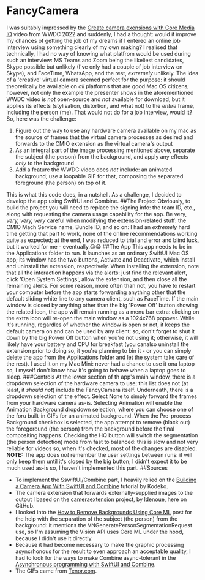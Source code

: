 # FancyCamera
I was suitably impressed by the [Create camera exensions with Core Media IO](https://developer.apple.com/wwdc22/10022) video from WWDC 2022 and suddenly, I had a thought: would it improve my chances of getting the job of my dreams if I entered an online job interview using something clearly of my own making? I realised that technically, I had no way of knowing what platfrom would be used during such an interview: MS Teams and Zoom being the likeliest candidates, Skype possible but unlikely (I've only had a couple of job interview on Skype), and FaceTime, WhatsApp, and the rest, _extremely_ unlikely. The idea of a 'creative' virtual camera seemed perfect for the purpose: it should theoretically be available on _all_ platforms that are good Mac OS citizens; however, not only the example the presenter shows in the aforementioned WWDC video is _not_ open-source and _not_ available for download, but it applies its effects (stylisation, distortion, and what not) to the _entire_ frame, including the person (me). That would not do for a job interview, would it? So, here was the challenge:
1. Figure out the way to use any hardware camera available on my mac as the source of frames that the virtual camera processes as desired and forwards to the CMIO extension as the virtual camera's output
2. As an integral part of the image processing mentioned above, separate the subject (the person) from the background, and apply any effects _only_ to the background
3. Add a feature the WWDC video does _not_ include: an animated background; use a loopable GIF for that, composing the separated foreground (the person) on top of it.

This is what this code does, in a nutshell. As a challenge, I decided to develop the app using SwiftUI and Combine.
##The Project
Obviously, to build the project you will need to replace the signing info: the team ID, etc., along with requesting the camera usage capability for the app. Be very, _very, very, very_ careful when modifying the extension-related stuff: the CMIO Mach Service name, Bundle ID, and so on: I had an _extremely_ hard time getting that part to work, none of the online recommendations working quite as expected; at the end, I was reduced to trial and error and blind luck, but it worked for me - eventually.😉😁
##The App
This app needs to be in the Applications folder to run. It launches as an ordinary SwiftUI Mac OS app; its window has the two buttons, Activate and Deactivate, which install and uninstall the extension, respectively. When installing the extension, note that all the interaction happens via the alerts: just find the relevant alert, click 'Open System Settings', allow the extension, and then close all the remaining alerts. For some reason, more often than not, you have to restart your computer before the app starts forwarding anything other that the default sliding white line to any camera client, such as FaceTime.
If the main window is closed by anything other than the big 'Power Off' button showing the related icon, the app will remain running as a menu bar extra: clicking on the extra icon will re-open the main window as a 1024x768 popover.
While it's running, regardles of whether the window is open or not, it keeps the default camera on and can be used by any client: so, don't forget to shut it down by the big Power Off button when you're not using it; otherwise, it will likely have your battery and CPU for breakfast (you canalso uninstall the extension prior to doing so, it you're planning to bin it - or you can simply delete the app from the Applications folder and let the system take care of the rest). I used it on my Mac Mini: never had a chance to use it ona laptop so, I myself don't know how it's going to behave when a laptop goes to sleep.
###Controls
At the lower section of th app's main window, there is a dropdown selection of the hardware camera to use; this list does not (at least, it _should not_) include the FancyCamera itself. Underneath, there is a dropdown selection of the effect. Select None to simply forward the frames from your hardware camera as-is. Selecting Animation will enable the Animation Background dropdown selection, where you can choose one of the foru built-in GIFs for an animated background. When the Pre-process Background checkbox is selected, the app attempt to remove (black out) the foregoround (the person) from the background before the final compositing happens. Checking the HQ button will switch the segmentation (the person detection) mode from fast to balanced: this is slow and not very reliable for videos so, when it's checked, most of the changes are disabled.
**NOTE:** The app does _not_ remember the user settings between runs: it will only keep them until it's closed by the big button; I didn't expect it to be much used as-is so, I haven't implemented this part.
##Sources
- To implement the SswiftUI/Combine part, I heavily relied on the [Building a Camera App With SwiftUI and Combine](https://www.kodeco.com/26244793-building-a-camera-app-with-swiftui-and-combine) tutorial by Kodeko.
- The camera extension that forwards externally-supplied images to the output I based on the [cameraextension](https://github.com/ldenoue/cameraextension/tree/main) project, by [ldenoue](https://github.com/ldenoue), here on GitHub.
- I looked into the [How to Remove Backgrounds Using Core ML](https://img.ly/blog/how-to-remove-backgrounds-using-coreml) post for the help with the separation of the subject (the person) from the background: it mentions the VNGeneratePersonSegmentationRequest use, so I'm assuming the Vision API uses Core ML under the hood, because I didn't use it directly.
- Because it had become necessary to make the graphic processing asyncrhonous for the result to even approach an acceptable quality, I had to look for the ways to make Combine async-tolerant in the [Asynchronous programming with SwiftUI and Combine](https://peterfriese.dev/blog/2022/combine-vs-async).
- The GIFs came from [Tenor.com](https://tenor.com/en-GB/).
